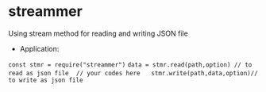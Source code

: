# streammer
Using stream method for reading and writing JSON file 



- Application:

`const stmr = require("streammer")`
`data = stmr.read(path,option) // to read as json file` 
` `
`// your codes here `
` `
`stmr.write(path,data,option)// to write as json file `
